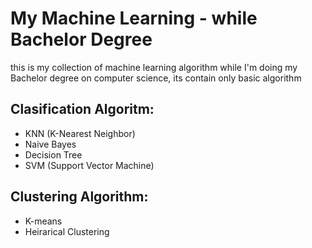 # My Machine Learning - while Bachelor Degree
this is my collection of machine learning algorithm while I'm doing my Bachelor degree on computer science, its contain only basic algorithm

## Clasification Algoritm:
- KNN (K-Nearest Neighbor)
- Naive Bayes
- Decision Tree
- SVM (Support Vector Machine)

## Clustering Algorithm:
- K-means
- Heirarical Clustering
